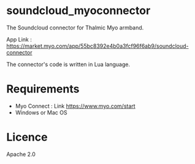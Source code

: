 # soundcloud_myoconnector
The Soundcloud connector for Thalmic Myo armband.

App Link : https://market.myo.com/app/55bc8392e4b0a3fcf96f6ab9/soundcloud-connector

The connector's code is written in Lua language.

# Requirements
* Myo Connect : Link https://www.myo.com/start
* Windows or Mac OS

# Licence
Apache 2.0
